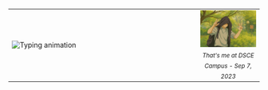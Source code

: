 <table>
  <tr>
    <!-- Left: Typing Animation (75%) -->
    <td width="75%" align="left">
      <img 
        src="https://readme-typing-svg.demolab.com?font=Inconsolata&weight=500&size=50&duration=4000&pause=300&color=A7A459&center=true&vCenter=true&multiline=true&repeat=false&random=false&width=1300&height=140&lines=Hey;I'm+Aditya+Singh" 
        alt="Typing animation"
      />
    </td>
    <!-- Right: Image + Caption (25%) -->
    <td width="25%" align="center">
      <img src="assets/Me.png" alt="Aditya Singh" width="100%" />
      <br>
      <sub><i>That's me at DSCE Campus - Sep 7, 2023</i></sub>
    </td>
  </tr>
</table>
